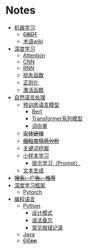 Notes
===
- [机器学习](机器学习)
    - ~~[GBDT](机器学习/-GBDT)~~
    - [术语wiki](机器学习/术语wiki)
- [深度学习](深度学习)
    - [Attention](深度学习/Attention)
    - [CNN](深度学习/CNN)
    - [RNN](深度学习/RNN)
    - [损失函数](深度学习/损失函数)
    - [正则化](深度学习/正则化)
    - [激活函数](深度学习/激活函数)
- [自然语言处理](自然语言处理)
    - [预训练语言模型](自然语言处理/预训练语言模型)
        - [Bert](自然语言处理/预训练语言模型/Bert)
        - [Transformer系列模型](自然语言处理/预训练语言模型/Transformer系列模型)
        - [词向量](自然语言处理/预训练语言模型/词向量)
    - ~~[实体链接](自然语言处理/-实体链接)~~
    - ~~[细粒度情感分析](自然语言处理/-细粒度情感分析)~~
    - [关键词挖掘](自然语言处理/关键词挖掘)
    - [小样本学习](自然语言处理/小样本学习)
        - [提示学习（Prompt）](自然语言处理/小样本学习/提示学习（Prompt）)
    - [文本生成](自然语言处理/文本生成)
- ~~[搜索、广告、推荐](-搜索、广告、推荐)~~
- [深度学习框架](深度学习框架)
    - [Pytorch](深度学习框架/Pytorch)
- [编程语言](编程语言)
    - [Python](编程语言/Python)
        - [设计模式](编程语言/Python/设计模式)
        - [语法备忘](编程语言/Python/语法备忘)
        - [常见报错记录](编程语言/Python/常见报错记录)
    - [Java](编程语言/Java)
    - ~~[CCpp](编程语言/-CCpp)~~